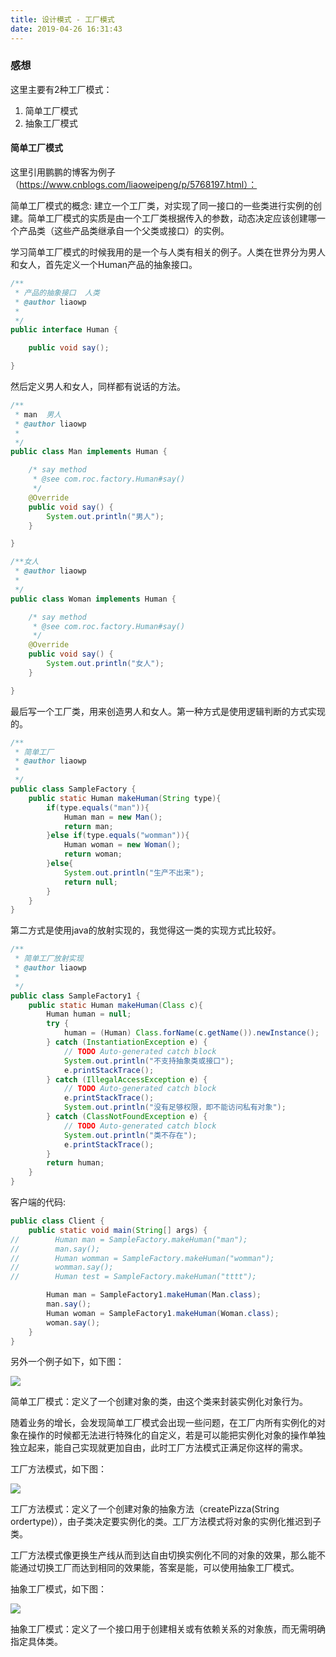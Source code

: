 ```yaml
---
title: 设计模式 - 工厂模式
date: 2019-04-26 16:31:43
---
```


### 感想 ###

这里主要有2种工厂模式：

1. 简单工厂模式
2. 抽象工厂模式

#### 简单工厂模式

这里引用鹏鹏的博客为例子（https://www.cnblogs.com/liaoweipeng/p/5768197.html）：

简单工厂模式的概念:
建立一个工厂类，对实现了同一接口的一些类进行实例的创建。简单工厂模式的实质是由一个工厂类根据传入的参数，动态决定应该创建哪一个产品类（这些产品类继承自一个父类或接口）的实例。
	
学习简单工厂模式的时候我用的是一个与人类有相关的例子。人类在世界分为男人和女人，首先定义一个Human产品的抽象接口。

```java
/**
 * 产品的抽象接口  人类
 * @author liaowp
 *
 */
public interface Human {

	public void say();

}
```

然后定义男人和女人，同样都有说话的方法。

```java
/**
 * man  男人
 * @author liaowp
 *
 */
public class Man implements Human {

	/* say method
	 * @see com.roc.factory.Human#say()
	 */
	@Override
	public void say() {
		System.out.println("男人");
	}

}
```

```java
/**女人
 * @author liaowp
 *
 */
public class Woman implements Human {

	/* say method
	 * @see com.roc.factory.Human#say()
	 */
	@Override
	public void say() {
		System.out.println("女人");
	}

}
```

最后写一个工厂类，用来创造男人和女人。第一种方式是使用逻辑判断的方式实现的。

```java
/**
 * 简单工厂
 * @author liaowp
 *
 */
public class SampleFactory {
	public static Human makeHuman(String type){
		if(type.equals("man")){
			Human man = new Man();
			return man;
		}else if(type.equals("womman")){
			Human woman = new Woman();
			return woman;
		}else{
			System.out.println("生产不出来");
			return null;
		}            
	}
}
```

第二方式是使用java的放射实现的，我觉得这一类的实现方式比较好。

```java
/**
 * 简单工厂放射实现
 * @author liaowp
 *
 */
public class SampleFactory1 {
	public static Human makeHuman(Class c){
		Human human = null;
		try {
			human = (Human) Class.forName(c.getName()).newInstance();
		} catch (InstantiationException e) {
			// TODO Auto-generated catch block
			System.out.println("不支持抽象类或接口");
			e.printStackTrace();
		} catch (IllegalAccessException e) {
			// TODO Auto-generated catch block
			e.printStackTrace();
			System.out.println("没有足够权限，即不能访问私有对象");
		} catch (ClassNotFoundException e) {
			// TODO Auto-generated catch block
			System.out.println("类不存在");
			e.printStackTrace();
		}    
		return human;
	}
}
```

客户端的代码:

```java
public class Client {
	public static void main(String[] args) {
//        Human man = SampleFactory.makeHuman("man");
//        man.say();
//        Human womman = SampleFactory.makeHuman("womman");
//        womman.say();
//        Human test = SampleFactory.makeHuman("tttt");

		Human man = SampleFactory1.makeHuman(Man.class);
		man.say();
		Human woman = SampleFactory1.makeHuman(Woman.class);
		woman.say();
	}
}
```

另外一个例子如下，如下图：

![](designPattern-factoryPattern/1.png)

简单工厂模式：定义了一个创建对象的类，由这个类来封装实例化对象行为。

随着业务的增长，会发现简单工厂模式会出现一些问题，在工厂内所有实例化的对象在操作的时候都无法进行特殊化的自定义，若是可以能把实例化对象的操作单独独立起来，能自己实现就更加自由，此时工厂方法模式正满足你这样的需求。

工厂方法模式，如下图：

![](designPattern-factoryPattern/2.png)

工厂方法模式：定义了一个创建对象的抽象方法（createPizza(String ordertype)），由子类决定要实例化的类。工厂方法模式将对象的实例化推迟到子类。

工厂方法模式像更换生产线从而到达自由切换实例化不同的对象的效果，那么能不能通过切换工厂而达到相同的效果能，答案是能，可以使用抽象工厂模式。

抽象工厂模式，如下图：

![](designPattern-factoryPattern/3.png)

抽象工厂模式：定义了一个接口用于创建相关或有依赖关系的对象族，而无需明确指定具体类。
